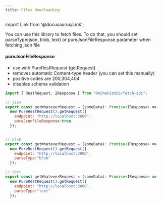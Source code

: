 ```yaml
---
title: Files downloading
---
```


import Link from '@docusaurus/Link';

You can use this library to fetch files. To do that, you should set parseType(json, blob, text) or pureJsonFileResponse parameter when fetching json file

#### pureJsonFileResponse 
  - use with PureRestRequest (getRequest)
  - removes automatic Content-type header (you can set this manually)
  - positive codes are 200,304,404
  - disables schema validation

```javascript
import { RestRequest, IResponse } from "@mihanizm56/fetch-api";

// json
export const getWhateverRequest = (someData): Promise<IResponse> =>
  new PureRestRequest().getRequest({
    endpoint: "http://localhost:3000",
    pureJsonFileResponse:true,
  });


// blob
export const getWhateverRequest = (someData): Promise<IResponse> =>
  new PureRestRequest().getRequest({
    endpoint: "http://localhost:3000",
    parseType:"blob"
  });

// text
export const getWhateverRequest = (someData): Promise<IResponse> =>
  new PureRestRequest().getRequest({
    endpoint: "http://localhost:3000",
    parseType:"text"
  });
```